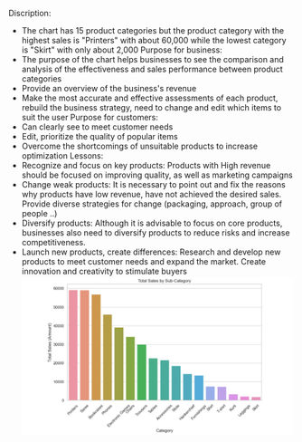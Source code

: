 Discription: 
- The chart has 15 product categories but the product category with the highest sales is "Printers" with about 60,000 while the lowest category is "Skirt" with only about 2,000
Purpose for business:
- The purpose of the chart helps businesses to see the comparison and analysis of the effectiveness and sales performance between product categories
- Provide an overview of the business's revenue
- Make the most accurate and effective assessments of each product, rebuild the business strategy, need to change and edit which items to suit the user
Purpose for customers:
- Can clearly see to meet customer needs
- Edit, prioritize the quality of popular items
- Overcome the shortcomings of unsuitable products to increase optimization
Lessons:
- Recognize and focus on key products: Products with High revenue should be focused on improving quality, as well as marketing campaigns
- Change weak products: It is necessary to point out and fix the reasons why products have low revenue, have not achieved the desired sales. Provide diverse strategies for change (packaging, approach, group of people ..)
- Diversify products: Although it is advisable to focus on core products, businesses also need to diversify products to reduce risks and increase competitiveness.
- Launch new products, create differences: Research and develop new products to meet customer needs and expand the market. Create innovation and creativity to stimulate buyers
![Bar Chart](image/bar1.jpg)
